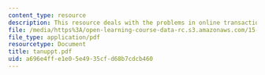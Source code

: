 ```yaml
---
content_type: resource
description: This resource deals with the problems in online transactions.
file: /media/https%3A/open-learning-course-data-rc.s3.amazonaws.com/15-575-research-seminar-in-it-and-organizations-economic-perspectives-spring-2004/a696e4ffe1e05e4935cfd68b7cdcb460_tanuppt.pdf
file_type: application/pdf
resourcetype: Document
title: tanuppt.pdf
uid: a696e4ff-e1e0-5e49-35cf-d68b7cdcb460
---
```

